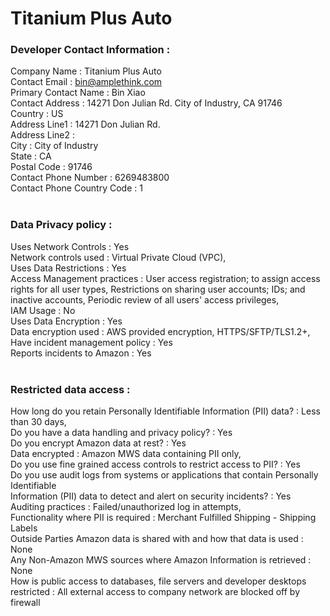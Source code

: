 # Titanium Plus Auto
### Developer Contact Information :</br>
Company Name : Titanium Plus Auto</br>
Contact Email : bin@amplethink.com</br>
Primary Contact Name : Bin Xiao</br>
Contact Address : 14271 Don Julian Rd. City of Industry, CA 91746</br>
Country : US</br>
Address Line1 : 14271 Don Julian Rd.</br>
Address Line2 :</br>
City : City of Industry</br>
State : CA</br>
Postal Code : 91746</br>
Contact Phone Number : 6269483800</br>
Contact Phone Country Code : 1</br>
</br>
### Data Privacy policy :</br>
Uses Network Controls : Yes</br>
Network controls used : Virtual Private Cloud (VPC),</br>
Uses Data Restrictions : Yes</br>
Access Management practices : User access registration; to assign access rights for all user types, Restrictions on sharing user accounts; IDs; and inactive accounts, Periodic review of all users' access privileges,</br>
IAM Usage : No</br>
Uses Data Encryption : Yes</br>
Data encryption used : AWS provided encryption, HTTPS/SFTP/TLS1.2+,</br>
Have incident management policy : Yes</br>
Reports incidents to Amazon : Yes</br>
</br>
### Restricted data access :
How long do you retain Personally Identifiable Information (PII) data? : Less than 30 days,</br>
Do you have a data handling and privacy policy? : Yes</br>
Do you encrypt Amazon data at rest? : Yes</br>
Data encrypted : Amazon MWS data containing PII only,</br>
Do you use fine grained access controls to restrict access to PII? : Yes</br>
Do you use audit logs from systems or applications that contain Personally Identifiable</br>
Information (PII) data to detect and alert on security incidents? : Yes</br>
Auditing practices : Failed/unauthorized log in attempts,</br>
Functionality where PII is required : Merchant Fulfilled Shipping - Shipping Labels</br>
Outside Parties Amazon data is shared with and how that data is used : None</br>
Any Non-Amazon MWS sources where Amazon Information is retrieved : None</br>
How is public access to databases, file servers and developer desktops restricted : All external access to company network are blocked off by firewall</br>

